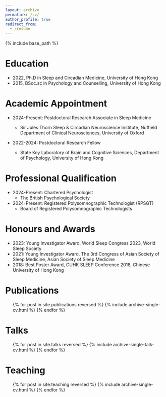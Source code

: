 ```yaml
---
layout: archive
permalink: /cv/
author_profile: true
redirect_from:
  - /resume
---
```


{% include base_path %}

Education
======
* 2022, Ph.D in Sleep and Circadian Medicine, University of Hong Kong
* 2015, BSoc.sc in Psychology and Counselling, University of Hong Kong

Academic Appointment
======
* 2024-Present: Postdoctoral Research Associate in Sleep Medicine
  * Sir Jules Thorn Sleep & Circadian Neuroscience Institute, 
Nuffield Department of Clinical Neurosciences, University of Oxford

* 2022-2024: Postdoctoral Research Fellow
  * State Key Laboratory of Brain and Cognitive Sciences,
Department of Psychology, University of Hong Kong

Professional Qualification
======
* 2024-Present: Chartered Psychologist
  * The British Psychological Society
* 2024-Present: Registered Polysomnographic Technologist (RPSGT)
  * Board of Registered Polysomnographic Technologists

Honours and Awards
======
* 2023: Young Investigator Award, World Sleep Congress 2023, World Sleep Society
* 2021: Young Investigator Award, The 3rd Congress of Asian Society of Sleep Medicine, Asian Society of Sleep Medicine
* 2018: Best Poster Award, CUHK SLEEP Conference 2018, Chinese University of Hong Kong

Publications
======
  <ul>{% for post in site.publications reversed %}
    {% include archive-single-cv.html %}
  {% endfor %}</ul>
  
Talks
======
  <ul>{% for post in site.talks reversed %}
    {% include archive-single-talk-cv.html  %}
  {% endfor %}</ul>
  
Teaching
======
  <ul>{% for post in site.teaching reversed %}
    {% include archive-single-cv.html %}
  {% endfor %}</ul>